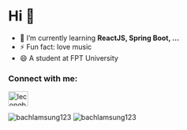 <!--
**bachlamsung123/bachlamsung123** is a ✨ _special_ ✨ repository because its `README.md` (this file) appears on your GitHub profile.

Here are some ideas to get you started:

- 🌱 I’m currently learning ...
- 👯 I’m looking to collaborate on ...
- 🤔 I’m looking for help with ...
- 💬 Ask me about ...
- 📫 How to reach me: ...
- 😄 Pronouns: ...
- ⚡ Fun fact: ...
-->
<h1>Hi 👋</h1>

- 🌱 I’m currently learning **ReactJS, Spring Boot, ...**
- ⚡ Fun fact: love music
- 😄 A student at FPT University

<h3 align="left">Connect with me:</h3>
<p align="left">
<a href="https://fb.com/lecongbach27" target="blank"><img align="center" src="https://raw.githubusercontent.com/rahuldkjain/github-profile-readme-generator/master/src/images/icons/Social/facebook.svg" alt="lecongbach27" height="30" width="40" /></a>
</p>
<p>
  <img src="https://github-readme-stats.vercel.app/api?username=bachlamsung123&show_icons=true&locale=en" alt="bachlamsung123" />
  <img src="https://github-readme-stats.vercel.app/api/top-langs?username=bachlamsung123&show_icons=true&locale=en&layout=compact" alt="bachlamsung123" />
</p>
